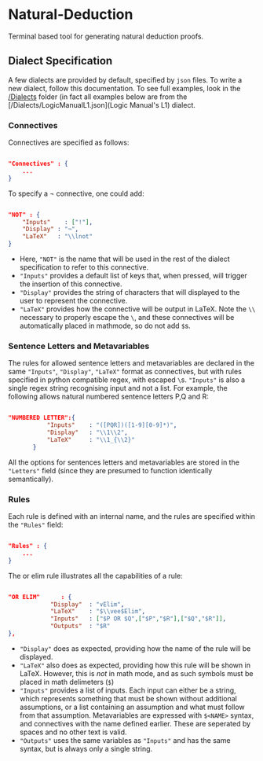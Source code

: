 
# Natural-Deduction
Terminal based tool for generating natural deduction proofs.

## Dialect Specification

A few dialects are provided by default, specified by `json` files. To write a new dialect, follow this documentation. To see full examples, look in the [/Dialects](Dialects) folder (in fact all examples below are from the [/Dialects/LogicManualL1.json](Logic Manual's L1) dialect.

### Connectives

Connectives are specified as follows:

```json

"Connectives" : {
    ...
}
```

To specify a ¬ connective, one could add:

```json

"NOT" : {
    "Inputs"    : ["!"],
    "Display" : "¬",
    "LaTeX"   : "\\lnot"
}
```

- Here, `"NOT"` is the name that will be used in the rest of the dialect specification to refer to this connective.
- `"Inputs"` provides a default list of keys that, when pressed, will trigger the insertion of this connective.
- `"Display"` provides the string of characters that will displayed to the user to represent the connective.
- `"LaTeX"` provides how the connective will be output in LaTeX. Note the `\\` necessary to properly escape the `\`, and these connectives will be automatically placed in mathmode, so do not add `$`s.

### Sentence Letters and Metavariables

The rules for allowed sentence letters and metavariables are declared in the same `"Inputs"`, `"Display"`, `"LaTeX"` format as connectives, but with rules specified in python compatible regex, with escaped `\`s. `"Inputs"` is also a single regex string recognising input and not a list. For example, the following allows natural numbered sentence letters P,Q and R:

```json

"NUMBERED LETTER":{
           "Inputs"    : "([PQR])([1-9][0-9]*)",
           "Display"   : "\\1\\2",
           "LaTeX"     : "\\1_{\\2}"
       }
```

All the options for sentences letters and metavariables are stored in the `"Letters"` field (since they are presumed to function identically semantically).

### Rules

Each rule is defined with an internal name, and the rules are specified within the `"Rules"` field:


```json

"Rules" : {
    ...
}
```

The or elim rule illustrates all the capabilities of a rule:

```json

"OR ELIM"      : {
            "Display"  : "∨Elim",
            "LaTeX"    : "$\\vee$Elim",
            "Inputs"   : ["$P OR $Q",["$P","$R"],["$Q","$R"]],
            "Outputs"  : "$R"
},
```

- `"Display"` does as expected, providing how the name of the rule will be displayed.
- `"LaTeX"` also does as expected, providing how this rule will be shown in LaTeX. However, this is *not* in math mode, and as such symbols must be placed in math delimeters (`$`)
- `"Inputs"` provides a list of inputs. Each input can either be a string, which represents something that must be shown without additional assumptions, or a list containing an assumption and what must follow from that assumption. Metavariables are expressed with `$<NAME>` syntax, and connectives with the name defined earlier. These are seperated by spaces and no other text is valid.
- `"Outputs"` uses the same variables as `"Inputs"` and has the same syntax, but is always only a single string.
